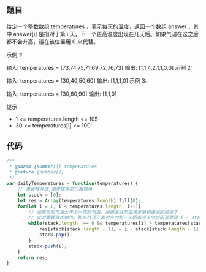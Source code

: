 ## 题目

给定一个整数数组 temperatures ，表示每天的温度，返回一个数组 answer ，其中 answer[i] 是指对于第 i 天，下一个更高温度出现在几天后。如果气温在这之后都不会升高，请在该位置用 0 来代替。

示例 1:

输入: temperatures = [73,74,75,71,69,72,76,73]
输出: [1,1,4,2,1,1,0,0]
示例 2:

输入: temperatures = [30,40,50,60]
输出: [1,1,1,0]
示例 3:

输入: temperatures = [30,60,90]
输出: [1,1,0]
 

提示：

- 1 <= temperatures.length <= 105
- 30 <= temperatures[i] <= 100


## 代码

```js
/**
 * @param {number[]} temperatures
 * @return {number[]}
 */
var dailyTemperatures = function(temperatures) {
    // 单调栈存储,温度降序的日期顺序
    let stack = [0];
    let res = Array(temperatures.length).fill(0);
    for(let i = 1; i < temperatures.length; i++){
        // 如果当前气温大于上一天的气温，加进去就无法满足单调递减的顺序了
        // 此时需要依次弹出，那么栈顶元素对应的那一天距离当天的时间差就是 i - stack[stack.length - 1]
        while(stack.length !== 0 && temperatures[i] > temperatures[stack[stack.length - 1]]){
            res[stack[stack.length - 1]] = i - stack[stack.length - 1];
            stack.pop();
        }
        stack.push(i);
    }
    return res;
}
```
